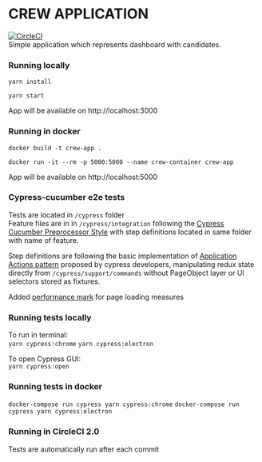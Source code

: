 # CREW APPLICATION

[![CircleCI](https://circleci.com/gh/Shelex/cypress-cucumber/tree/master.svg?style=svg)](https://circleci.com/gh/Shelex/cypress-cucumber/tree/master)  
Simple application which represents dashboard with candidates.  

### Running locally
`yarn install`

`yarn start`

App will be available on http://localhost:3000


### Running in docker
`docker build -t crew-app .`

`docker run -it --rm -p 5000:5000 --name crew-container crew-app`

App will be available on http://localhost:5000

### Cypress-cucumber e2e tests

Tests are located in `/cypress` folder  
Feature files are in in `/cypress/integration` following the [Cypress Cucumber Preprocessor Style](https://github.com/TheBrainFamily/cypress-cucumber-preprocessor/blob/master/README.md#step-definitions-unique-for-the-feature) with step definitions located in same folder with name of feature.  

Step definitions are following the basic implementation of [Application Actions pattern](https://www.cypress.io/blog/2019/01/03/stop-using-page-objects-and-start-using-app-actions/#Application-actions) proposed by cypress developers, manipulating redux state directly from `/cypress/support/commands` without PageObject layer or UI selectors stored as fixtures.  

Added [performance mark](https://developer.mozilla.org/en-US/docs/Web/API/User_Timing_API) for page loading measures  

### Running tests locally

To run in terminal:  
`yarn cypress:chrome`
`yarn cypress:electron`

To open Cypress GUI:  
`yarn cypress:open`

### Running tests in docker

`docker-compose run cypress yarn cypress:chrome`
`docker-compose run cypress yarn cypress:electron`

### Running in CircleCI 2.0

Tests are automatically run after each commit  
